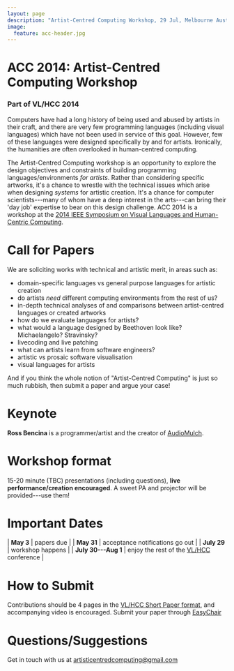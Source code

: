 ```yaml
---
layout: page
description: "Artist-Centred Computing Workshop, 29 Jul, Melbourne Australia - part of VL/HCC 2014"
image:
  feature: acc-header.jpg
---
```


# ACC 2014: Artist-Centred Computing Workshop

### Part of VL/HCC 2014

Computers have had a long history of being used and abused by artists
in their craft, and there are very few programming languages
(including visual languages) which have not been used in service of
this goal. However, few of these languages were designed specifically
by and for artists. Ironically, the humanities are often overlooked in
human-centred computing.

The Artist-Centred Computing workshop is an opportunity to explore the
design objectives and constraints of building programming
languages/environments *for artists*. Rather than considering specific
artworks, it's a chance to wrestle with the technical issues which
arise when designing *systems* for artistic creation. It's a chance
for computer scientists---many of whom have a deep interest in the
arts---can bring their 'day job' expertise to bear on this design
challenge. ACC 2014 is a workshop at the
[2014 IEEE Symposium on Visual Languages and Human-Centric Computing](https://sites.google.com/site/vlhcc2014/).

# Call for Papers

We are soliciting works with technical and artistic merit, in areas
such as:

- domain-specific languages vs general purpose languages for artistic
 creation
- do artists *need* different computing environments from the rest of us?
- in-depth technical analyses of and comparisons between
  artist-centred languages or created artworks
- how do we evaluate languages for artists?
- what would a language designed by Beethoven look like?
  Michaelangelo? Stravinsky?
- livecoding and live patching
- what can artists learn from software engineers?
- artistic vs prosaic software visualisation
- visual languages for artists

And if you think the whole notion of "Artist-Centred Computing" is
just so much rubbish, then submit a paper and argue your case!

# Keynote

**Ross Bencina** is a programmer/artist and the creator of
  [AudioMulch](http://www.audiomulch.com).
  
# Workshop format

15-20 minute (TBC) presentations (including questions), **live
performance/creation encouraged**. A sweet PA and projector will be
provided---use them!

# Important Dates

| **May 3** | papers due |
| **May 31** | acceptance notifications go out |
| **July 29** | workshop happens |
| **July 30---Aug 1** | enjoy the rest of the [VL/HCC](https://sites.google.com/site/vlhcc2014/) conference |

# How to Submit

Contributions should be 4 pages in the
[VL/HCC Short Paper format](http://www.ieee.org/conferences_events/conferences/publishing/templates.html),
and accompanying video is encouraged. Submit your paper through
[EasyChair](https://www.easychair.org/conferences/?conf=acc14)

# Questions/Suggestions

Get in touch with us at [artisticentredcomputing@gmail.com](mailto:artisticentredcomputing@gmail.com)
